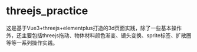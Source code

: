 # threejs_practice
这是基于Vue3+threejs+elementplus打造的3d页面实践，除了一些基本操作外，还主要包括threejs拖动、物体材料颜色渐变、镜头变换、sprite标签、扩散圈等等一系列操作实践。
